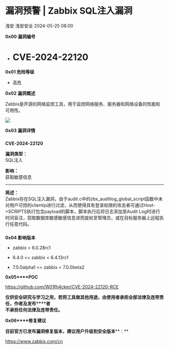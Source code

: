 #  漏洞预警 | Zabbix SQL注入漏洞   
浅安  浅安安全   2024-05-25 08:00  
  
**0x00 漏洞编号**  
- # CVE-2024-22120  
  
**0x01 危险等级**  
- 高危  
  
**0x02 漏洞概述**  
  
Zabbix是开源的网络监控工具，用于监控网络服务、服务器和网络设备的性能和可用性。  
  
![](https://mmbiz.qpic.cn/sz_mmbiz_png/7stTqD182SVAS3cgxzDKew2rV0NjbAZGDsoCaP1TJicVXDiajtWTTWR7lYXrw6vmicnNZ8gOgQApibVtOdLlZYdqGA/640?wx_fmt=png&from=appmsg "")  
  
**0x03 漏洞详情**  
###   
###   
  
**CVE-2024-22120**  
  
**漏洞类型：**  
SQL注入  
  
**影响：**  
获取敏感信息  
  
****  
  
**简述：**  
Zabbix存在SQL注入漏洞，由于audit.c中的zbx_auditlog_global_script函数中未对用户可控的clientip进行过滤，从而使得具有登录权限的攻击者可通过Host->SCRIPTS执行包含payload的脚本，脚本执行后将日志添加至Audit Log时进行时间盲注，窃取数据库敏感敏感信息进而提权至管理员，或在目标服务器上远程执行任意代码。  
###   
  
**0x04 影响版本**  
- zabbix < 6.0.28rc1  
  
- 6.4.0 <= zabbix < 6.4.13rc1  
  
- 7.0.0alpha1 <= zabbix < 7.0.0beta2  
  
**0x05****POC**  
  
https://github.com/W01fh4cker/CVE-2024-22120-RCE  
  
  
**仅供安全研究与学习之用，若将工具做其他用途，由使用者承担全部法律及连带责任，作者及发布****者**  
**不承担任何法律及连带责任。**  
  
**0x06****修复建议**  
  
**目前官方已发布漏洞修复版本，建议用户升级到安全版本****：**  
  
https://www.zabbix.com/cn  
  
  
  
